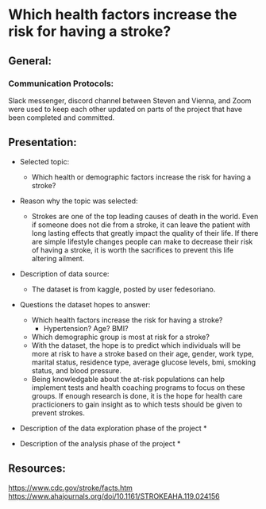 # Which health factors increase the risk for having a stroke?

## General:
### Communication Protocols:
Slack messenger, discord channel between Steven and Vienna, and Zoom were used to keep each other updated on parts of the project that have been completed and committed.

## Presentation:
* Selected topic:
   * Which health or demographic factors increase the risk for having a stroke?
* Reason why the topic was selected:
    * Strokes are one of the top leading causes of death in the world. Even if someone does not die from a stroke, it can leave the patient with long lasting effects that greatly impact the quality of their life. If there are simple lifestyle changes people can make to decrease their risk of having a stroke, it is worth the sacrifices to prevent this life altering ailment.  
* Description of data source:
    * The dataset is from kaggle, posted by user fedesoriano.
* Questions the dataset hopes to answer:
    * Which health factors increase the risk for having a stroke?
      * Hypertension? Age? BMI? 
    * Which demographic group is most at risk for a stroke?
    * With the dataset, the hope is to predict which individuals will be more at risk to have a stroke based on their age, gender, work type, marital status, residence type, average glucose levels, bmi, smoking status, and blood pressure. 
    * Being knowledgable about the at-risk populations can help implement tests and health coaching programs to focus on these groups. If enough research is done, it is the hope for health care practicioners to gain insight as to which tests should be given to prevent strokes. 

* Description of the data exploration phase of the project 
  * 
* Description of the analysis phase of the project
  * 

## Resources:
https://www.cdc.gov/stroke/facts.htm
https://www.ahajournals.org/doi/10.1161/STROKEAHA.119.024156
